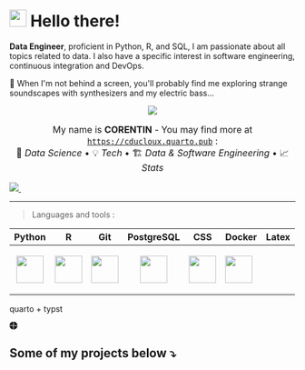 # <img src="https://media.giphy.com/media/hvRJCLFzcasrR4ia7z/giphy.gif" width="30px"> Hello there!

**Data Engineer**, proficient in Python, R, and SQL, I am passionate about all topics related to data. I also have a specific interest in software engineering, continuous integration and DevOps.

🎸 When I'm not behind a screen, you'll probably find me exploring strange soundscapes with synthesizers and my electric bass...

<p align="center">
  <a href="https://git.io/streak-stats">
    <img src="https://streak-stats.demolab.com?user=CDucloux&theme=synthwave&border_radius=4.5&date_format=j%20M%5B%20Y%5D&mode=weekly&card_width=800&card_height=200"/>
  </a>
</p>

<p align="center" style="font-size:16px;">
  My name is <strong>CORENTIN</strong> - You may find more at <a href="https://cducloux.quarto.pub/"><code>https://cducloux.quarto.pub</code></a> :<br>
  🔬 <em>Data Science</em>   •  💡 <em>Tech</em>  •  🏗 <em>Data & Software Engineering</em> •  📈 <em>Stats</em>
</p>

<div><a href="https://www.linkedin.com/in/corentin-ducloux-4b9793213/">
    <img src="https://img.shields.io/badge/linkedin-%230077B5.svg?&style=for-the-badge&logo=linkedin&logoColor=white" />
  </a>&nbsp;&nbsp;</div>

***

> Languages and tools :

| Python | R | Git | PostgreSQL | CSS | Docker | Latex |
|:-:|:------:|:---:|------------|------|-----|--------|
| <img src="https://img.icons8.com/color/480/null/python--v1.png" width="48" height="48"> | <img src="https://img.icons8.com/fluency/480/null/r-project.png" width="48" height="48"> | <img src="https://img.icons8.com/color/480/null/git.png" width="48" height="48">  |  <p align="center"><img src="https://img.icons8.com/color/480/null/postgreesql.png" width="48" height="48"></p> |  <img src="https://img.icons8.com/fluency/480/null/css3.png" width="48" height="48">   |   <img src="https://img.icons8.com/fluency/480/null/docker.png" width="48" height="48">  | 

quarto + typst

<svg xmlns="http://www.w3.org/2000/svg" width="1em" height="1em" viewBox="0 0 24 24">
	<path fill="currentColor" d="M12.65 12.854V24c6.042-.325 10.923-5.105 11.33-11.125H12.65Zm-1.504 0H.02c.427 5.94 5.166 10.699 11.105 11.105V12.854Zm1.505-1.505H24C23.675 5.247 18.753.325 12.65 0Zm-1.505 0V0C5.106.427.326 5.308 0 11.35Z" />
</svg>

## Some of my projects below ⤵️


